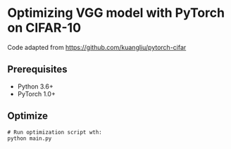# Optimizing VGG model with PyTorch on CIFAR-10

Code adapted from https://github.com/kuangliu/pytorch-cifar

## Prerequisites
- Python 3.6+
- PyTorch 1.0+

## Optimize
```
# Run optimization script wth: 
python main.py
```




